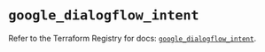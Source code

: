 # `google_dialogflow_intent`

Refer to the Terraform Registry for docs: [`google_dialogflow_intent`](https://registry.terraform.io/providers/hashicorp/google-beta/6.31.0/docs/resources/google_dialogflow_intent).
